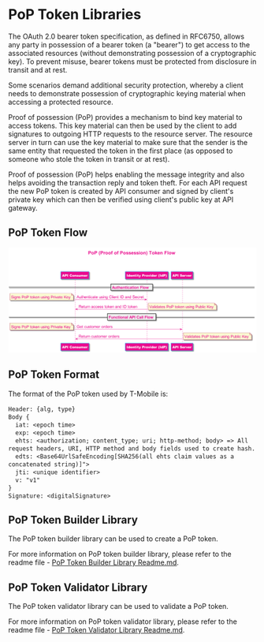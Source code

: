 # PoP Token Libraries

The OAuth 2.0 bearer token specification, as defined in RFC6750, allows any party in possession of a bearer token (a "bearer") to get access to the associated resources (without demonstrating possession of a cryptographic key). To prevent misuse, bearer tokens must be protected from disclosure in transit and at rest.

Some scenarios demand additional security protection, whereby a client needs to demonstrate possession of cryptographic keying material when accessing a protected resource.

Proof of possession (PoP) provides a mechanism to bind key material to access tokens. This key material can then be used by the client to add signatures to outgoing HTTP requests to the resource server. The resource server in turn can use the key material to make sure that the sender is the same entity that requested the token in the first place (as opposed to someone who stole the token in transit or at rest).

Proof of possession (PoP) helps enabling the message integrity and also helps avoiding the transaction reply and token theft.  For each API request the new PoP token is created by API consumer and signed by client's private key which can then be verified using client's public key at API gateway.

## PoP Token Flow

![PoP Token Sequence Diagram](./images/pop_token_sequence_diagram.png)


## PoP Token Format

The format of the PoP token used by T-Mobile is:
```
Header: {alg, type} 
Body { 
  iat: <epoch time> 
  exp: <epoch time> 
  ehts: <authorization; content_type; uri; http-method; body> => All request headers, URI, HTTP method and body fields used to create hash. 
  edts: <Base64UrlSafeEncoding[SHA256(all ehts claim values as a concatenated string)]">
  jti: <unique identifier> 
  v: "v1"
}
Signature: <digitalSignature>
```


## PoP Token Builder Library
The PoP token builder library can be used to create a PoP token.

For more information on PoP token builder library, please refer to the readme file - [PoP Token Builder Library Readme.md](./lib-tmobile-oss-poptoken-builder/readme.md).


## PoP Token Validator Library

The PoP token validator library can be used to validate a PoP token.

For more information on PoP token validator library, please refer to the readme file - [PoP Token Validator Library Readme.md](./lib-tmobile-oss-poptoken-validator/readme.md).
